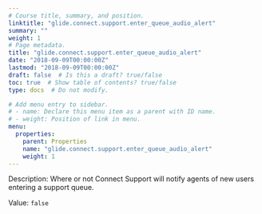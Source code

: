```yaml
---
# Course title, summary, and position.
linktitle: "glide.connect.support.enter_queue_audio_alert"
summary: ""
weight: 1
# Page metadata.
title: "glide.connect.support.enter_queue_audio_alert"
date: "2018-09-09T00:00:00Z"
lastmod: "2018-09-09T00:00:00Z"
draft: false  # Is this a draft? true/false
toc: true  # Show table of contents? true/false
type: docs  # Do not modify.

# Add menu entry to sidebar.
# - name: Declare this menu item as a parent with ID name.
# - weight: Position of link in menu.
menu:
  properties:
    parent: Properties
    name: "glide.connect.support.enter_queue_audio_alert"
    weight: 1
---
```


Description: Where or not Connect Support will notify agents of new users entering a support queue.


Value: `false`